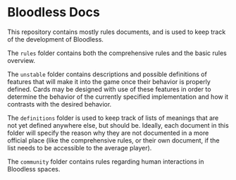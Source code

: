 # Bloodless Docs
This repository contains mostly rules documents, and is used to keep track of the development of Bloodless.

The `rules` folder contains both the comprehensive rules and the basic rules overview.

The `unstable` folder contains descriptions and possible definitions of features that will make it into the game once their behavior is properly defined. Cards may be designed with use of these features in order to determine the behavior of the currently specified implementation and how it contrasts with the desired behavior.

The `definitions` folder is used to keep track of lists of meanings that are not yet defined anywhere else, but should be. Ideally, each document in this folder will specify the reason why they are not documented in a more official place (like the comprehensive rules, or their own document, if the list needs to be accessible to the average player).

The `community` folder contains rules regarding human interactions in Bloodless spaces.

